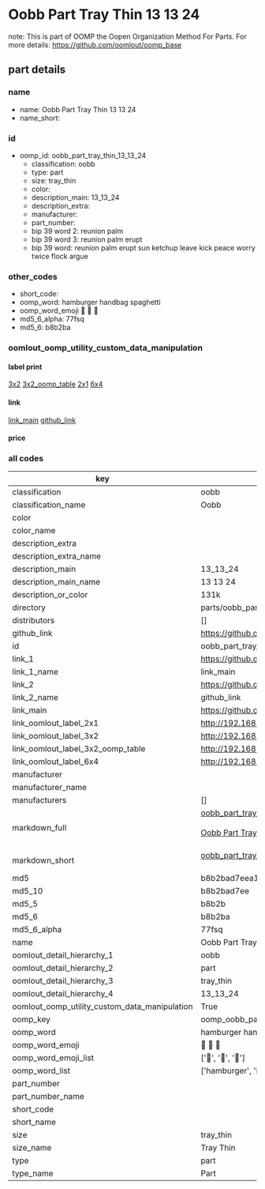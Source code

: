 # Oobb Part Tray Thin 13 13 24  

note: This is part of OOMP the Oopen Organization Method For Parts. For more details: https://github.com/oomlout/oomp_base

##  part details





### name
* name: Oobb Part Tray Thin 13 13 24
* name_short: 
### id
* oomp_id: oobb_part_tray_thin_13_13_24
  * classification: oobb
  * type: part
  * size: tray_thin
  * color: 
  * description_main: 13_13_24
  * description_extra: 
  * manufacturer: 
  * part_number: 
  * bip 39 word 2: reunion palm
  * bip 39 word 3: reunion palm erupt
  * bip 39 word: reunion palm erupt sun ketchup leave kick peace worry twice flock argue

### other_codes
* short_code: 
* oomp_word: hamburger handbag spaghetti
* oomp_word_emoji :hamburger: :handbag: :spaghetti:
* md5_6_alpha: 77fsq
* md5_6: b8b2ba






### oomlout_oomp_utility_custom_data_manipulation
#### label print
[3x2](http://192.168.1.245:1112/?label=oomp%2077fsq)
[3x2_oomp_table](http://192.168.1.107:1112/?label=oomp%2077fsq)
[2x1](http://192.168.1.242:1112/?label=oomp%2077fsq)
[6x4](http://192.168.1.55:1112/?label=oomp%2077fsq)    

#### link

[link_main](https://github.com/oomlout/oomlout_oomp_current_version_messy/tree/main/parts/oobb_part_tray_thin_13_13_24) [github_link](https://github.com/oomlout/oomlout_oomp_part_src/tree/main/parts/oobb_part_tray_thin_13_13_24)                             

#### price







### all codes 
| key | value |  
| --- | --- |  
| classification | oobb |  
| classification_name | Oobb |  
| color |  |  
| color_name |  |  
| description_extra |  |  
| description_extra_name |  |  
| description_main | 13_13_24 |  
| description_main_name | 13 13 24 |  
| description_or_color | 131k |  
| directory | parts/oobb_part_tray_thin_13_13_24 |  
| distributors | [] |  
| github_link | https://github.com/oomlout/oomlout_oomp_part_src/tree/main/parts/oobb_part_tray_thin_13_13_24 |  
| id | oobb_part_tray_thin_13_13_24 |  
| link_1 | https://github.com/oomlout/oomlout_oomp_current_version_messy/tree/main/parts/oobb_part_tray_thin_13_13_24 |  
| link_1_name | link_main |  
| link_2 | https://github.com/oomlout/oomlout_oomp_part_src/tree/main/parts/oobb_part_tray_thin_13_13_24 |  
| link_2_name | github_link |  
| link_main | https://github.com/oomlout/oomlout_oomp_current_version_messy/tree/main/parts/oobb_part_tray_thin_13_13_24 |  
| link_oomlout_label_2x1 | http://192.168.1.242:1112/?label=oomp%2077fsq |  
| link_oomlout_label_3x2 | http://192.168.1.245:1112/?label=oomp%2077fsq |  
| link_oomlout_label_3x2_oomp_table | http://192.168.1.107:1112/?label=oomp%2077fsq |  
| link_oomlout_label_6x4 | http://192.168.1.55:1112/?label=oomp%2077fsq |  
| manufacturer |  |  
| manufacturer_name |  |  
| manufacturers | [] |  
| markdown_full | [oobb_part_tray_thin_13_13_24](https://github.com/oomlout/oomlout_oomp_current_version_messy/tree/main/parts/oobb_part_tray_thin_13_13_24)<br>[](https://github.com/oomlout/oomlout_oomp_current_version_messy/tree/main/parts/oobb_part_tray_thin_13_13_24)<br>[Oobb Part Tray Thin 13 13 24](https://github.com/oomlout/oomlout_oomp_current_version_messy/tree/main/parts/oobb_part_tray_thin_13_13_24)<br><br> |  
| markdown_short | [oobb_part_tray_thin_13_13_24](https://github.com/oomlout/oomlout_oomp_current_version_messy/tree/main/parts/oobb_part_tray_thin_13_13_24)<br><br> |  
| md5 | b8b2bad7eea1cf45fbbcfd9499e7d5c2 |  
| md5_10 | b8b2bad7ee |  
| md5_5 | b8b2b |  
| md5_6 | b8b2ba |  
| md5_6_alpha | 77fsq |  
| name | Oobb Part Tray Thin 13 13 24 |  
| oomlout_detail_hierarchy_1 | oobb |  
| oomlout_detail_hierarchy_2 | part |  
| oomlout_detail_hierarchy_3 | tray_thin |  
| oomlout_detail_hierarchy_4 | 13_13_24 |  
| oomlout_oomp_utility_custom_data_manipulation | True |  
| oomp_key | oomp_oobb_part_tray_thin_13_13_24 |  
| oomp_word | hamburger handbag spaghetti |  
| oomp_word_emoji | :hamburger: :handbag: :spaghetti: |  
| oomp_word_emoji_list | [':hamburger:', ':handbag:', ':spaghetti:'] |  
| oomp_word_list | ['hamburger', 'handbag', 'spaghetti'] |  
| part_number |  |  
| part_number_name |  |  
| short_code |  |  
| short_name |  |  
| size | tray_thin |  
| size_name | Tray Thin |  
| type | part |  
| type_name | Part |  
